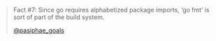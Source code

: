 > Fact #7: Since go requires alphabetized package imports, ‘go fmt’ is sort of part of the build system.
>
> [@pasiphae_goals](https://twitter.com/pasiphae_goals/status/923825824729530369)